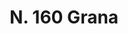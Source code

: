 ---
title: "N. 160 Grana"
permalink: "/edition/plant160/"
plant-name: "N. 160"
plant-number: "160"
plant-xml: "/assets/xml/plant160.xml"
plant-img1: "/assets/img/plant160_verso.jpg"
plant-img2: "/assets/img/plant160.jpg"
plant-title: "N. 160 Grana"
plant-wfo-link: ""
plant-kew-link: ""
plant-taxon-content: "Quercus coccifera L."
layout: single-xml
---